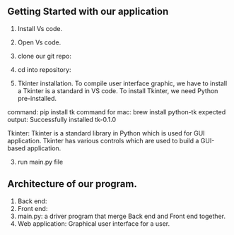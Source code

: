 ## Getting Started with our application

1. Install Vs code.
2. Open Vs code.
3. clone our git repo:
4. cd into repository: 

4. Tkinter installation.
To compile user interface graphic, we have to install a Tkinter is a standard in VS code.
To install Tkinter, we need Python pre-installed.

command: pip install tk
command for mac: brew install python-tk
expected output: Successfully installed tk-0.1.0

Tkinter:
Tkinter is a standard library in Python which is used for GUI application. Tkinter has various controls which are used to build a GUI-based application.


3. run main.py file




## Architecture of our program.

1. Back end: 
2. Front end:
3. main.py: a driver program that merge Back end and Front end together.
3. Web application: Graphical user interface for a user.